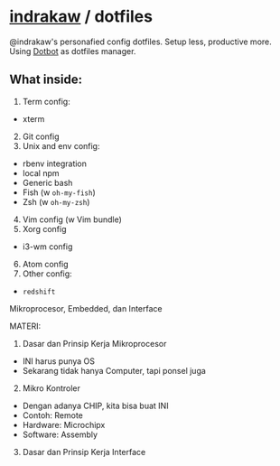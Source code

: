 # [indrakaw](//github.com/indrakaw) / dotfiles
@indrakaw's personafied config dotfiles. Setup less, productive more. 
Using [Dotbot](https://github.com/anishathalye/dotbot/) as dotfiles manager.

## What inside:

1. Term config:
  - xterm
2. Git config
3. Unix and env config:
  - rbenv integration
  - local npm
  - Generic bash
  - Fish (w `oh-my-fish`)
  - Zsh (w `oh-my-zsh`)
4. Vim config (w Vim bundle)
5. Xorg config
  - i3-wm config
6. Atom config
0. Other config:
  - `redshift`

Mikroprocesor, Embedded, dan Interface

MATERI:
1. Dasar dan Prinsip Kerja Mikroprocesor
  - INI harus punya OS
  - Sekarang tidak hanya Computer, tapi ponsel juga
2. Mikro Kontroler
  - Dengan adanya CHIP, kita bisa buat INI
  - Contoh: Remote
  - Hardware: Microchipx
  - Software: Assembly
3. Dasar dan Prinsip Kerja Interface
